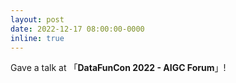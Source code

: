 ```yaml
---
layout: post
date: 2022-12-17 08:00:00-0000
inline: true
---
```


Gave a talk at 「**DataFunCon 2022 - AIGC Forum**」!
